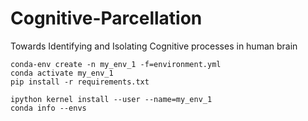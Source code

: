 # Cognitive-Parcellation
Towards Identifying and Isolating Cognitive processes in human brain

```
conda-env create -n my_env_1 -f=environment.yml
conda activate my_env_1
pip install -r requirements.txt 

ipython kernel install --user --name=my_env_1
conda info --envs

```
